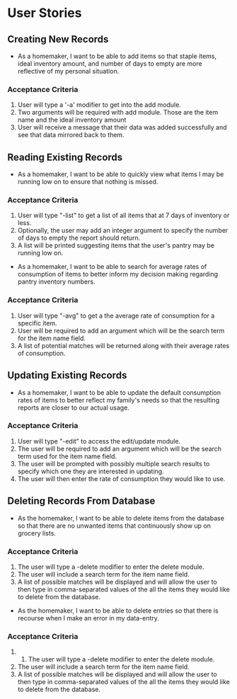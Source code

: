 User Stories
============

Creating New Records
--------------------
* As a homemaker, I want to be able to add items so that staple items, ideal inventory amount, and number of days to empty are more reflective of my personal situation.
### Acceptance Criteria

1. User will type a '-a' modifier to get into the add module. 
2. Two arguments will be required with add module. Those are the item name and the ideal inventory amount
3. User will receive a message that their data was added successfully and see that data mirrored back to them.

Reading Existing Records
------------------------
* As a homemaker, I want to be able to quickly view what items I may be running low on to ensure that nothing is missed.
### Acceptance Criteria

1.  User will type "-list" to get a list of all items that at 7 days of inventory or less.
2.  Optionally, the user may add an integer argument to specify the number of days to empty the report should return.
3.  A list will be printed suggesting items that the user's pantry may be running low on.
* As a homemaker, I want to be able to search for average rates of consumption of items to better inform my decision making regarding pantry inventory numbers.
### Acceptance Criteria

1. User will type "-avg" to get a the average rate of consumption for a specific item.
2. User will be required to add an argument which will be the search term for the item name field.
3. A list of potential matches will be returned along with their average rates of consumption.

Updating Existing Records
-------------------------
* As a homemaker, I want to be able to update the default consumption rates of items to better reflect my family's needs so that the resulting reports are closer to our actual usage.
### Acceptance Criteria

1. User will type "-edit" to access the edit/update module.
2. The user will be required to add an argument which will be the search term used for the item name field.
3. The user will be prompted with possibly multiple search results to specify which one they are interested in updating.
4. The user will then enter the rate of consumption they would like to use.

Deleting Records From Database
------------------------------
* As the homemaker, I want to be able to delete items from the database so that there are no unwanted items that continuously show up on grocery lists.  
### Acceptance Criteria

1. The user will type a -delete modifier to enter the delete module.
2. The user will include a search term for the item name field.
3. A list of possible matches will be displayed and will allow the user to then type in comma-separated values of the all the items they would like to delete from the database.
* As the homemaker, I want to be able to delete entries so that there is recourse when I make an error in my data-entry.
### Acceptance Criteria

1. 1. The user will type a -delete modifier to enter the delete module.
2. The user will include a search term for the item name field.
3. A list of possible matches will be displayed and will allow the user to then type in comma-separated values of the all the items they would like to delete from the database.

